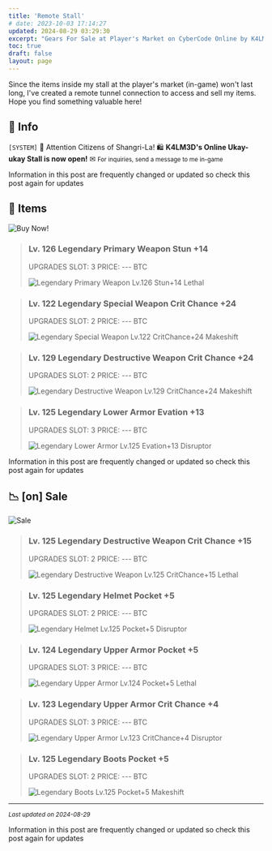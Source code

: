 ```yaml
---
title: 'Remote Stall'
# date: 2023-10-03 17:14:27
updated: 2024-08-29 03:29:30
excerpt: "Gears For Sale at Player's Market on CyberCode Online by K4LM3D"
toc: true
draft: false
layout: page
---
```


Since the items inside my stall at the player's market (in-game) won't last long, I've created a remote tunnel connection to access and sell my items. Hope you find something valuable here!

<!-- more -->

## 📢 Info

`[SYSTEM]`
🚨 Attention Citizens of Shangri-La!
🛍 **K4LM3D's Online Ukay-ukay Stall is now open!**
✉ <small>For inquiries, send a message to me in-game</small>

<!-- > {% codeblock "Lv. 0 Legendary Something" lang:diff  %}
+ TIER: Legendary
+ LEVEL: 0
+ EQUIPMENT: Primary/Special/Destructive Weapon
+ EQUIPMENT: Helmet / Upper/Lower Armor / Boots
+ MARK: Lethal/Disruptor/Makeshift
+ STAT:
-   HEALTH: 0 - DAMAGE: 0 - ARMOR: 0
-   BARGAIN: 0 - POCKET: 0
-   SHEILD: 0 - ESCAPE: 0
-   CRIT: 0 - CRIT DAMAGE: 0 - EVADE: 0 - STUN: 0
+ UPGRADES SLOT: 0
{% endcodeblock %} -->

<article class="message is-primary">
  <div class="message-body">
    <i class="fas fa-info mr-2"></i> Information in this post are frequently changed or updated so check this post again for updates
  </div>
</article>

## 🛒 Items

![Buy Now!](/images/gifs/BUY_NOW.gif)


> ### Lv. 126 Legendary Primary Weapon Stun +14
> UPGRADES SLOT: 3
> PRICE: --- BTC
> 
> ![Legendary Primary Weapon Lv.126 Stun+14 Lethal](/images/goods/Legendary-PrimaryWeapon-LV126-Stun14-Lethal_CyberCode_Online.jpg)

<!-- <img src="/games-images/cco/goods/Legendary-PrimaryWeapon-LV126-Stun+14-Lethal_CyberCode_Online.jpg" alt="Legendary Primary Weapon Lv.126 Stun+14 Lethal" /> -->

<!-- {% img /games-images/cco/goods/Legendary-PrimaryWeapon-LV126-Stun+14-Lethal_CyberCode_Online.jpg "Legendary Primary Weapon Lv.126 Stun+14 Lethal" %} -->

> ### Lv. 122 Legendary Special Weapon Crit Chance +24
> UPGRADES SLOT: 2
> PRICE: --- BTC
> 
> ![Legendary Special Weapon Lv.122 CritChance+24 Makeshift](/images/goods/Legendary-SpecialWeapon-LV122-CritChance24-Makeshift_CyberCode_Online.jpg)


> ### Lv. 129 Legendary Destructive Weapon Crit Chance +24
> UPGRADES SLOT: 2
> PRICE: --- BTC
> 
> ![Legendary Destructive Weapon Lv.129 CritChance+24 Makeshift](/images/goods/Legendary-DestructiveWeapon-LV129-CritChance24-Makeshift_CyberCode_Online.jpg)


> ### Lv. 125 Legendary Lower Armor Evation +13
> UPGRADES SLOT: 3
> PRICE: --- BTC
> 
> ![Legendary Lower Armor Lv.125 Evation+13 Disruptor](/images/goods/Legendary-LowerArmor-LV125-Evasion13-Disruptor_CyberCode_Online.jpg)


<article class="message is-primary">
  <div class="message-body">
    <i class="fas fa-info mr-2"></i> Information in this post are frequently changed or updated so check this post again for updates
  </div>
</article>


## 📉 [on] Sale

![Sale](/images/gifs/SALE.gif)


> ### Lv. 125 Legendary Destructive Weapon Crit Chance +15
> UPGRADES SLOT: 2
> PRICE: --- BTC
> 
> ![Legendary Destructive Weapon Lv.125 CritChance+15 Lethal](/images/goods/Legendary-DestructiveWeapon-LV125-CritChance15-Lethal_CyberCode_Online.jpg)


> ### Lv. 125 Legendary Helmet Pocket +5
> UPGRADES SLOT: 2
> PRICE: --- BTC
> 
> ![Legendary Helmet Lv.125 Pocket+5 Disruptor](/images/goods/Legendary-Helmet-LV126-Pockets5-Disruptor_CyberCode_Online.jpg)


> ### Lv. 124 Legendary Upper Armor Pocket +5
> UPGRADES SLOT: 3
> PRICE: --- BTC
> 
> ![Legendary Upper Armor Lv.124 Pocket+5 Lethal](/images/goods/Legendary-UpperArmor-LV124-Pockets5-Lethal_CyberCode_Online.jpg)


> ### Lv. 123 Legendary Upper Armor Crit Chance +4
> UPGRADES SLOT: 3
> PRICE: --- BTC
> 
> ![Legendary Upper Armor Lv.123 CritChance+4 Disruptor](/images/goods/Legendary-UpperArmor-LV125-CritChance4-Disruptor_CyberCode_Online.jpg)


> ### Lv. 125 Legendary Boots Pocket +5
> UPGRADES SLOT: 2
> PRICE: --- BTC
> 
> ![Legendary Boots Lv.125 Pocket+5 Makeshift](/images/goods/Legendary-Boots-LV125-Pockets5-Makeshift_CyberCode_Online.jpg)

___
*<small>Last updated on 2024-08-29</small>*
<article class="message is-primary">
  <div class="message-body">
    <i class="fas fa-info mr-2"></i> Information in this post are frequently changed or updated so check this post again for updates
  </div>
</article>